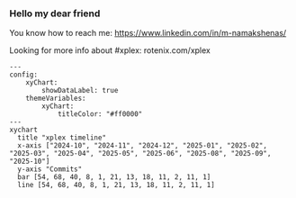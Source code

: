 ### Hello my dear friend
You know how to reach me: https://www.linkedin.com/in/m-namakshenas/

Looking for more info about #xplex: rotenix.com/xplex




<!-- XPLEX-PUSH-HISTORY-START -->

```mermaid
---
config:
    xyChart:
        showDataLabel: true
    themeVariables:
        xyChart:
            titleColor: "#ff0000"
---
xychart
  title "xplex timeline"
  x-axis ["2024-10", "2024-11", "2024-12", "2025-01", "2025-02", "2025-03", "2025-04", "2025-05", "2025-06", "2025-08", "2025-09", "2025-10"]
  y-axis "Commits"
  bar [54, 68, 40, 8, 1, 21, 13, 18, 11, 2, 11, 1]
  line [54, 68, 40, 8, 1, 21, 13, 18, 11, 2, 11, 1]
```

<!-- XPLEX-PUSH-HISTORY-END -->
